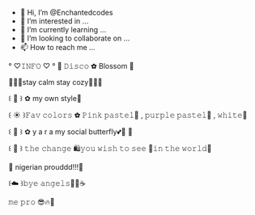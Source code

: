 - 👋 Hi, I’m @Enchantedcodes
- 👀 I’m interested in ...
- 🌱 I’m currently learning ...
- 💞️ I’m looking to collaborate on ...
- 📫 How to reach me ...


°  ♡𝙸𝙽𝙵𝙾 ♡  ° 
🌸 𝙳𝚒𝚜𝚌𝚘 ✿ Blossom 🤍

🤍🌸🌺stay calm stay cozy🧺🧸🤍

꒰ 💐 ꒱ ✿ my own style🌈 

꒰ ☀️ ꒱𝙵𝚊𝚟 𝚌𝚘𝚕𝚘𝚛𝚜 ✿ 𝙿𝚒𝚗𝚔 𝚙𝚊𝚜𝚝𝚎𝚕🦋 , 𝚙𝚞𝚛𝚙𝚕𝚎 𝚙𝚊𝚜𝚝𝚎𝚕💜 , 𝚠𝚑𝚒𝚝𝚎🤍

꒰ 🍓 ꒱ ✿ y a r a my social butterfly💕💖 🤍

꒰ 🍧 ꒱ 𝚝𝚑𝚎 𝚌𝚑𝚊𝚗𝚐𝚎 🛍𝚢𝚘𝚞 𝚠𝚒𝚜𝚑 𝚝𝚘 𝚜𝚎𝚎 🎀𝚒𝚗 𝚝𝚑𝚎 𝚠𝚘𝚛𝚕𝚍💫 

🤍  nigerian prouddd!!!🍭 

꒰☁️ ꒱𝚋𝚢𝚎 𝚊𝚗𝚐𝚎𝚕𝚜💃🏾☕️

𝚖𝚎 𝚙𝚛𝚘 😎🔥🌈
